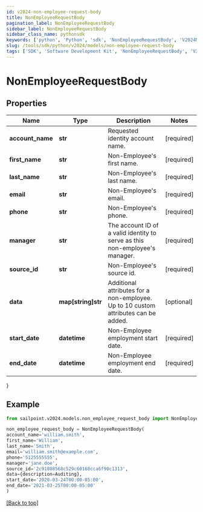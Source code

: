 ```yaml
---
id: v2024-non-employee-request-body
title: NonEmployeeRequestBody
pagination_label: NonEmployeeRequestBody
sidebar_label: NonEmployeeRequestBody
sidebar_class_name: pythonsdk
keywords: ['python', 'Python', 'sdk', 'NonEmployeeRequestBody', 'V2024NonEmployeeRequestBody'] 
slug: /tools/sdk/python/v2024/models/non-employee-request-body
tags: ['SDK', 'Software Development Kit', 'NonEmployeeRequestBody', 'V2024NonEmployeeRequestBody']
---
```


# NonEmployeeRequestBody


## Properties

Name | Type | Description | Notes
------------ | ------------- | ------------- | -------------
**account_name** | **str** | Requested identity account name. | [required]
**first_name** | **str** | Non-Employee's first name. | [required]
**last_name** | **str** | Non-Employee's last name. | [required]
**email** | **str** | Non-Employee's email. | [required]
**phone** | **str** | Non-Employee's phone. | [required]
**manager** | **str** | The account ID of a valid identity to serve as this non-employee's manager. | [required]
**source_id** | **str** | Non-Employee's source id. | [required]
**data** | **map[string]str** | Additional attributes for a non-employee. Up to 10 custom attributes can be added. | [optional] 
**start_date** | **datetime** | Non-Employee employment start date. | [required]
**end_date** | **datetime** | Non-Employee employment end date. | [required]
}

## Example

```python
from sailpoint.v2024.models.non_employee_request_body import NonEmployeeRequestBody

non_employee_request_body = NonEmployeeRequestBody(
account_name='william.smith',
first_name='William',
last_name='Smith',
email='william.smith@example.com',
phone='5125555555',
manager='jane.doe',
source_id='2c91808568c529c60168cca6f90c1313',
data={description=Auditing},
start_date='2020-03-24T00:00-05:00',
end_date='2021-03-25T00:00-05:00'
)

```
[[Back to top]](#) 

